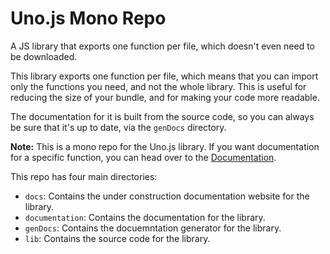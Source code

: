 # Uno.js Mono Repo
A JS library that exports one function per file, which doesn't even need to be downloaded.

This library exports one function per file, which means that you can import only the functions you need, and not the whole library. This is useful for reducing the size of your bundle, and for making your code more readable.

The documentation for it is built from the source code, so you can always be sure that it's up to date, via the `genDocs` directory.

**Note:** This is a mono repo for the Uno.js library. If you want documentation for a specific function, you can head over to the [Documentation](https://github.com/theatom06/uno.js/blob/main/documentation/README.md).

This repo has four main directories:

- `docs`: Contains the under construction documentation website for the library.
- `documentation`: Contains the documentation for the library.
- `genDocs`: Contains the docuemntation generator for the library.
- `lib`: Contains the source code for the library.
